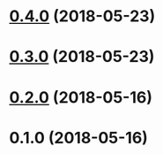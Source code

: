 <a name="0.4.0"></a>
# [0.4.0](https://github.com/mljs/random/compare/v0.3.0...v0.4.0) (2018-05-23)



<a name="0.3.0"></a>
# [0.3.0](https://github.com/mljs/random/compare/v0.2.0...v0.3.0) (2018-05-23)



<a name="0.2.0"></a>
# [0.2.0](https://github.com/mljs/random/compare/v0.1.0...v0.2.0) (2018-05-16)



<a name="0.1.0"></a>
# 0.1.0 (2018-05-16)



